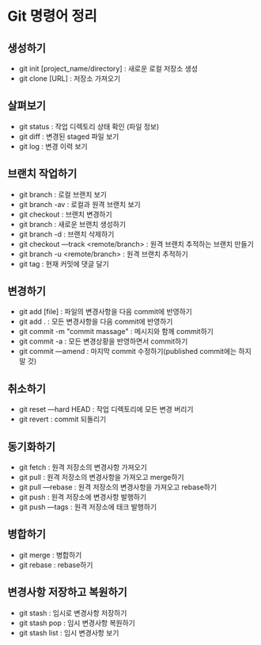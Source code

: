 # Git 명령어 정리

## 생성하기

- git init [project_name/directory] : 새로운 로컬 저장소 생성
- git clone [URL] : 저장소 가져오기

## 살펴보기

- git status : 작업 디렉토리 상태 확인 (파일 정보)
- git diff : 변경된 staged 파일 보기
- git log : 변경 이력 보기

## 브랜치 작업하기

- git branch : 로컬 브랜치 보기
- git branch -av : 로컬과 원격 브랜치 보기
- git checkout <branch> : 브랜치 변경하기
- git branch <new-branch> : 새로운 브랜치 생성하기
- git branch -d <branch> : 브랜치 삭제하기
- git checkout —track <remote/branch> : 원격 브랜치 추적하는 브랜치 만들기
- git branch -u <remote/branch> : 원격 브랜치 추적하기
- git tag <tag-name> : 현재 커밋에 댓글 달기

## 변경하기

- git add [file] : 파일의 변경사항을 다음 commit에 반영하기
- git add . : 모든 변경사항을 다음 commit에 반영하기
- git commit -m "commit massage" : 메시지와 함께 commit하기
- git commit -a : 모든 변경상황을 반영하면서 commit하기
- git commit —amend : 마지막 commit 수정하기(published commit에는 하지 말 것)

## 취소하기

- git reset —hard HEAD : 작업 디렉토리에 모든 변경 버리기
- git revert <commit> : commit 되돌리기

## 동기화하기

- git fetch <remote> : 원격 저장소의 변경사항 가져오기
- git pull <remote> <branch> : 원격 저장소의 변경사항을 가져오고 merge하기
- git pull —rebase : 원격 저장소의 변경사항을 가져오고 rebase하기
- git push : 원격 저장소에 변경사항 발행하기
- git push —tags : 원격 저장소에 태크 발행하기

## 병합하기

- git merge <branch> : 병합하기
- git rebase <branch> : rebase하기

## 변경사항 저장하고 복원하기

- git stash : 임시로 변경사항 저장하기
- git stash pop : 임시 변경사항 복원하기
- git stash list : 임시 변경사항 보기